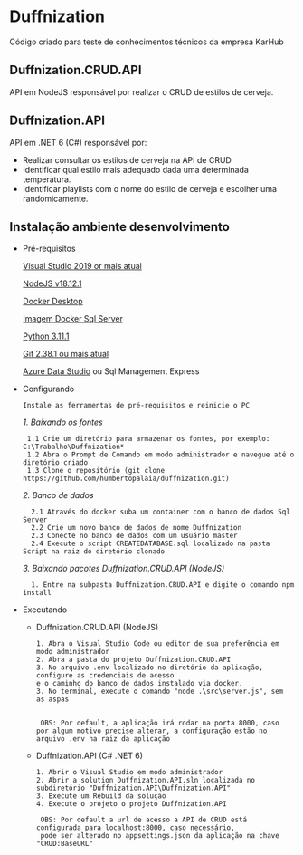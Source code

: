 
# Duffnization

Código criado para teste de conhecimentos técnicos da empresa KarHub


## Duffnization.CRUD.API

API em NodeJS responsável por realizar o CRUD de estilos de cerveja.
## Duffnization.API

API em .NET 6 (C#) responsável por:
- Realizar consultar os estilos de cerveja na API de CRUD
- Identificar qual estilo  mais adequado dada uma determinada temperatura.
- Identificar playlists com o nome do estilo de cerveja e escolher uma randomicamente.

## Instalação ambiente desenvolvimento

- Pré-requisitos
    
    [Visual Studio 2019 or mais atual](https://visualstudio.microsoft.com/pt-br/vs/community/)
    
    [NodeJS v18.12.1](https://nodejs.org/dist/v18.12.1/node-v18.12.1-x64.msi) 

    [Docker Desktop](https://www.docker.com/get-started/)

    [Imagem Docker Sql Server](https://hub.docker.com/_/microsoft-mssql-server)

    [Python 3.11.1](https://www.python.org/downloads/release/python-3111/)

    [Git 2.38.1 ou mais atual](https://git-scm.com/downloads)

    [Azure Data Studio](https://azure.microsoft.com/pt-br/products/data-studio/) ou Sql Management Express
   

- Configurando

      Instale as ferramentas de pré-requisitos e reinicie o PC

  *1. Baixando os fontes*      

       1.1 Crie um diretório para armazenar os fontes, por exemplo: C:\Trabalho\Duffnization*
       1.2 Abra o Prompt de Comando em modo administrador e navegue até o diretório criado
       1.3 Clone o repositório (git clone https://github.com/humbertopalaia/duffnization.git)

  *2. Banco de dados*

        2.1 Através do docker suba um container com o banco de dados Sql Server
        2.2 Crie um novo banco de dados de nome Duffnization
        2.3 Conecte no banco de dados com um usuário master
        2.4 Execute o script CREATEDATABASE.sql localizado na pasta Script na raiz do diretório clonado

  *3. Baixando pacotes Duffnization.CRUD.API (NodeJS)*

        1. Entre na subpasta Duffnization.CRUD.API e digite o comando npm install   

- Executando
    
    - Duffnization.CRUD.API (NodeJS)
        
          1. Abra o Visual Studio Code ou editor de sua preferência em modo administrador
          2. Abra a pasta do projeto Duffnization.CRUD.API
          3. No arquivo .env localizado no diretório da aplicação, configure as credenciais de acesso 
          e o caminho do banco de dados instalado via docker.
          3. No terminal, execute o comando "node .\src\server.js", sem as aspas

          
           OBS: Por default, a aplicação irá rodar na porta 8000, caso por algum motivo precise alterar, a configuração estão no arquivo .env na raiz da aplicação

    - Duffnization.API (C# .NET 6)
        
          1. Abrir o Visual Studio em modo administrador
          2. Abrir a solution Duffnization.API.sln localizada no subdiretório "Duffnization.API\Duffnization.API"
          3. Execute um Rebuild da solução
          4. Execute o projeto o projeto Duffnization.API

           OBS: Por default a url de acesso a API de CRUD está configurada para localhost:8000, caso necessário, 
           pode ser alterado no appsettings.json da aplicação na chave "CRUD:BaseURL"
          